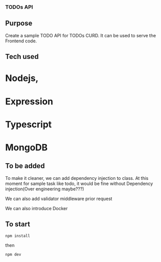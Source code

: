 ### TODOs API

## Purpose
  Create a sample TODO API for TODOs CURD. It can be used to serve the Frontend code.

## Tech used
  # Nodejs,
  # Expression
  # Typescript
  # MongoDB


## To be added

To make it cleaner, we can add dependency injection to class.
At this moment for sample task like todo, it would be fine without Dependency injection(Over engineering maybe???)

We can also add validator middleware prior request

We can also introduce Docker

## To start

```
npm install
```

then
```
npm dev
```
